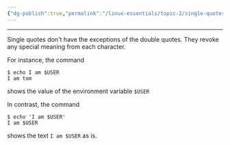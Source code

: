 ```yaml
---
{"dg-publish":true,"permalink":"/linux-essentials/topic-2/single-quotes/","noteIcon":"1"}
---
```


---
Single quotes don't have the exceptions of the double quotes. They revoke any special meaning from each character. 

For instance, the command
```shell
$ echo I am $USER
I am tom
```
shows the value of the environment variable `$USER`

In contrast, the command
```shell
$ echo 'I am $USER'
I am $USER
```
shows the text `I am $USER` as is.